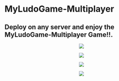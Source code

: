 


# MyLudoGame-Multiplayer

## Deploy on any server and enjoy the MyLudoGame-Multiplayer Game!!.

<p align="center">
  <img  src="https://i.imgur.com/CFocVJ9.png">
</p>
<p align="center">
  <img  src="https://i.imgur.com/0SlgkJx.png">
</p>
<p align="center">
  <img  src="https://i.imgur.com/MapuNlS.png">
</p>
<p align="center">
  <img  src="https://i.imgur.com/e3mmXqS.png">
</p>
